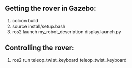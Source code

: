 ## **Getting the rover in Gazebo:**
  1. colcon build 
  2. source install/setup.bash
  3. ros2 launch my_robot_description display.launch.py

## **Controlling the rover:**
  1. ros2 run teleop_twist_keyboard teleop_twist_keyboard

